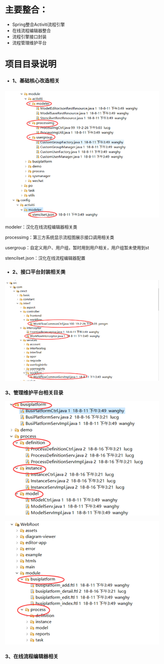 # 主要整合：

* Spring整合Activiti流程引擎
* 在线流程编辑器整合
* 流程引擎接口封装
* 流程管理维护平台

# 项目目录说明

* ### 1、基础核心改造相关

### ![](/assets/activiti_dir_07.png)



modeler：汉化在线流程编辑器相关类

processimg：第三方系统显示流程图展示接口调用相关类

usergroup：自定义用户、用户组，暂时用到用户相关，用户组暂未使用到st

stencilset.json：汉化在线流程编辑器配置

* ### 2、接口平台封装相关类

![](/assets/activiti_dir_01.png)

### 3、管理维护平台相关目录

![](/assets/activiti_dir_02.png)

![](/assets/activiti_dir_03.png)

### 3、在线流程编辑器相关



